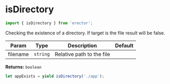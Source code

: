 isDirectory
==
```js
import { isDirectory } from 'erector';
```

Checking the existence of a directory. If target is the file result will be false.

| Param  | Type                | Description  | Default   |
| ------ | ------------------- | ------------ | --------- |
| filename | `string` | Relative path to the file | 


__Returns:__ `boolean` 



```js
let appExists = yield isDirectory('./app');
```

